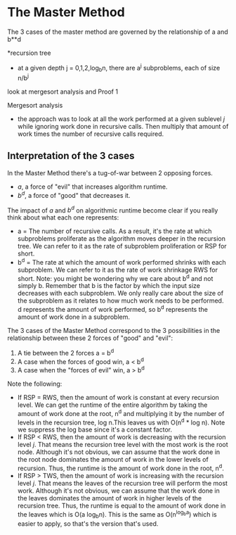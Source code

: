 # The Master Method

The 3 cases of the master method are governed by the relationship of a and b**d

*recursion tree
- at a given depth j = 0,1,2,log<sub>b</sub>n, there are a<sup>j</sup>
  subproblems, each of size n/b<sup>j</sup> 

look at mergesort analysis and Proof 1

Mergesort analysis
- the approach was to look at all the work performed at a given sublevel *j*
  while ignoring work done in recursive calls. Then multiply that amount of work
  times the number of recursive calls required.

## Interpretation of the 3 cases

In the Master Method there's a tug-of-war between 2 opposing forces.
- *a*, a force of "evil" that increases algorithm runtime.
- *b<sup>d</sup>*, a force of "good" that decreases it.

The impact of *a* and *b<sup>d</sup>* on algorithmic runtime become clear if you
really think about what each one represents:
- a = The number of recursive calls. As a result, it's the rate at which
  subproblems proliferate as the algorithm moves deeper in the recursion tree.
  We can refer to it as the rate of subproblem proliferation or RSP for short.
- b<sup>d</sup> = The rate at which the amount of work performed shrinks with
  each subproblem. We can refer to it as the rate of work shrinkage RWS for
  short. Note: you might be wondering why we care about b<sup>d</sup> and not
  simply b. Remember that b is the factor by which the input size decreases with
  each subproblem. We only really care about the size of the subproblem as it
  relates to how much work needs to be performed. d represents the amount of
  work performed, so b<sup>d</sup> represents the amount of work done in a
  subproblem.

The 3 cases of the Master Method correspond to the 3 possibilities in the
relationship between these 2 forces of "good" and "evil":
1. A tie between the 2 forces a = b<sup>d</sup>
2. A case when the forces of good win, a < b<sup>d</sup>
3. A case when the "forces of evil" win, a > b<sup>d</sup>

Note the following:
- If RSP = RWS, then the amount of work is constant at every recursion level. We
  can get the runtime of the entire algorithm by taking the amount of work done
  at the root, n<sup>d</sup> and multiplying it by the number of levels in the
  recursion tree, log n.This leaves us with O(n<sup>d</sup> * log n). Note we
  suppress the log base since it's a constant factor. 
- If RSP < RWS, then the amount of work is decreasing with the recursion level
  *j*. That means the recursion tree level with the most work is the root node.
  Although it's not obvious, we can assume that the work done in the root node
  dominates the amount of work in the lower levels of recursion. Thus, the
  runtime is the amount of work done in the root, n<sup>d</sup>.
- If RSP > TWS, then the amount of work is increasing with the recursion level
  *j*. That means the leaves of the recursion tree will perform the most work.
  Although it's not obvious, we can assume that the work done in the leaves
  dominates the amount of work in higher levels of the recursion tree. Thus, the
  runtime is equal to the amount of work done in the leaves which is O(a
  log<sub>b</sub>n). This is the same as O(n<sup>log<sub>b</sub>a</sup>) which
  is easier to apply, so that's the version that's used.